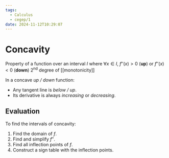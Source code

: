 ```yaml
---
tags:
  - Calculus
  - cegep/1
date: 2024-11-12T10:29:07
---
```


# Concavity

Property of a function over an interval $I$ where $\forall x \in I,\ f''(x) > 0$ (**up**) or $f''(x) < 0$ (**down**)
2<sup>nd</sup> degree of [[monotonicity]]

In a concave *up / down* function:

- Any tangent line is *below / up*.
- Its derivative is always *increasing* or *decreasing*.

## Evaluation

To find the intervals of concavity:

1. Find the domain of $f$.
2. Find and simplify $f''$.
3. Find all inflection points of $f$.
4. Construct a sign table with the inflection points.
